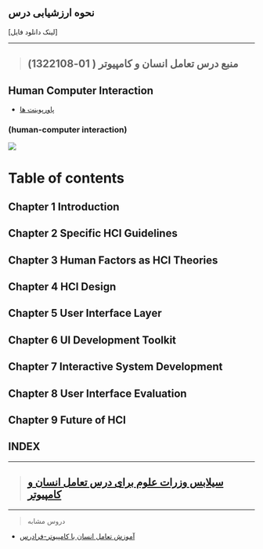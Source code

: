 ## نحوه ارزشیابی درس

[لینک دانلود فایل]

---------------
>## (منبع درس تعامل انسان و كامپيوتر ( 01-1322108


## Human Computer Interaction

- [پاورپوینت ها]()
    
###    (human-computer interaction)
<a href=""><img src="https://github.com/AliRazavi-edu/PNU_3991/blob/master/image/Human%20Computer%20Interaction.png"> </a>
# Table of contents

## Chapter 1 Introduction

## Chapter 2 Specific HCI Guidelines
 
## Chapter 3 Human Factors as HCI Theories

## Chapter 4 HCI Design

## Chapter 5 User Interface Layer

## Chapter 6 UI Development Toolkit

## Chapter 7 Interactive System Development 

## Chapter 8 User Interface Evaluation 

## Chapter 9 Future of HCI

## INDEX
-----------------------

>## [سیلابس وزرات علوم برای درس تعامل انسان و كامپيوتر](https://github.com/AliRazavi-edu/PNU_3991/blob/master/_Syllabus/_1569752509_1_HCI.pdf) 

-------------

> دروس مشابه

- [آموزش تعامل انسان با کامپیوتر-فرادرس](https://faradars.org/courses/fvsft110-theory-of-languages-and-machines)
